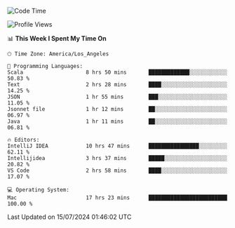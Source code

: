 <!--START_SECTION:waka-->
![Code Time](http://img.shields.io/badge/Code%20Time-1%2C112%20hrs%2010%20mins-blue)

![Profile Views](http://img.shields.io/badge/Profile%20Views-0-blue)

📊 **This Week I Spent My Time On** 

```text
🕑︎ Time Zone: America/Los_Angeles

💬 Programming Languages: 
Scala                    8 hrs 50 mins       █████████████░░░░░░░░░░░░   50.83 % 
Text                     2 hrs 28 mins       ████░░░░░░░░░░░░░░░░░░░░░   14.25 % 
JSON                     1 hr 55 mins        ███░░░░░░░░░░░░░░░░░░░░░░   11.05 % 
Jsonnet file             1 hr 12 mins        ██░░░░░░░░░░░░░░░░░░░░░░░   06.97 % 
Java                     1 hr 11 mins        ██░░░░░░░░░░░░░░░░░░░░░░░   06.81 % 

🔥 Editors: 
IntelliJ IDEA            10 hrs 47 mins      ████████████████░░░░░░░░░   62.11 % 
Intellijidea             3 hrs 37 mins       █████░░░░░░░░░░░░░░░░░░░░   20.82 % 
VS Code                  2 hrs 58 mins       ████░░░░░░░░░░░░░░░░░░░░░   17.07 % 

💻 Operating System: 
Mac                      17 hrs 23 mins      █████████████████████████   100.00 % 
```


 Last Updated on 15/07/2024 01:46:02 UTC
<!--END_SECTION:waka-->
